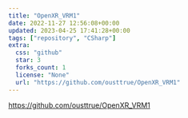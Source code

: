 ```yaml
---
title: "OpenXR_VRM1"
date: 2022-11-27 12:56:08+00:00
updated: 2023-04-25 17:41:28+00:00
tags: ["repository", "CSharp"]
extra:
  css: "github"
  star: 3
  forks_count: 1
  license: "None"
  url: "https://github.com/ousttrue/OpenXR_VRM1"
---
```


<https://github.com/ousttrue/OpenXR_VRM1>

